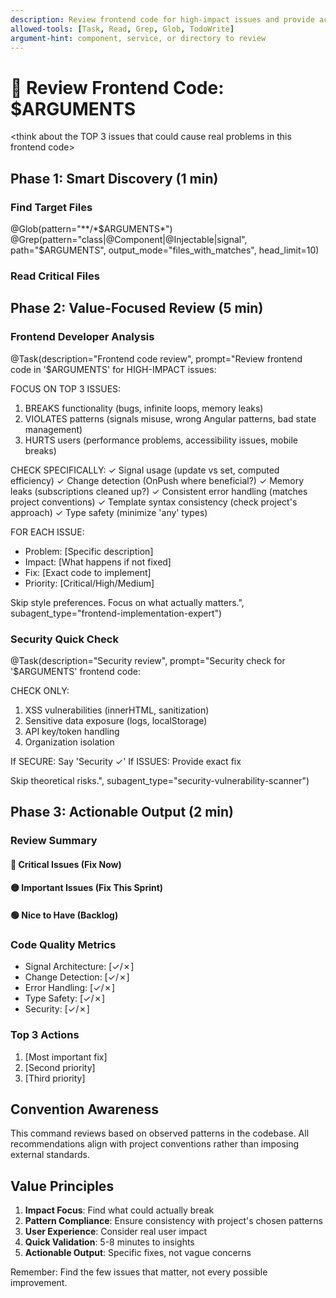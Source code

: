 ```yaml
---
description: Review frontend code for high-impact issues and provide actionable improvements
allowed-tools: [Task, Read, Grep, Glob, TodoWrite]
argument-hint: component, service, or directory to review
---
```


# 🎯 Review Frontend Code: $ARGUMENTS

<think about the TOP 3 issues that could cause real problems in this frontend code>

## Phase 1: Smart Discovery (1 min)

### Find Target Files
@Glob(pattern="**/*$ARGUMENTS*")
@Grep(pattern="class|@Component|@Injectable|signal", path="$ARGUMENTS", output_mode="files_with_matches", head_limit=10)

### Read Critical Files
<!-- Read 2-3 most important files only -->

## Phase 2: Value-Focused Review (5 min)

### Frontend Developer Analysis
@Task(description="Frontend code review", prompt="Review frontend code in '$ARGUMENTS' for HIGH-IMPACT issues:

FOCUS ON TOP 3 ISSUES:
1. BREAKS functionality (bugs, infinite loops, memory leaks)
2. VIOLATES patterns (signals misuse, wrong Angular patterns, bad state management)
3. HURTS users (performance problems, accessibility issues, mobile breaks)

CHECK SPECIFICALLY:
✓ Signal usage (update vs set, computed efficiency)
✓ Change detection (OnPush where beneficial?)
✓ Memory leaks (subscriptions cleaned up?)
✓ Consistent error handling (matches project conventions)
✓ Template syntax consistency (check project's approach)
✓ Type safety (minimize 'any' types)

FOR EACH ISSUE:
- Problem: [Specific description]
- Impact: [What happens if not fixed]
- Fix: [Exact code to implement]
- Priority: [Critical/High/Medium]

Skip style preferences. Focus on what actually matters.", subagent_type="frontend-implementation-expert")

### Security Quick Check
@Task(description="Security review", prompt="Security check for '$ARGUMENTS' frontend code:

CHECK ONLY:
1. XSS vulnerabilities (innerHTML, sanitization)
2. Sensitive data exposure (logs, localStorage)
3. API key/token handling
4. Organization isolation

If SECURE: Say 'Security ✓'
If ISSUES: Provide exact fix

Skip theoretical risks.", subagent_type="security-vulnerability-scanner")

## Phase 3: Actionable Output (2 min)

### Review Summary

#### 🔴 Critical Issues (Fix Now)
<!-- Issues that break functionality -->

#### 🟡 Important Issues (Fix This Sprint)
<!-- Issues that hurt maintainability -->

#### 🟢 Nice to Have (Backlog)
<!-- Minor improvements -->

### Code Quality Metrics
- Signal Architecture: [✓/✗]
- Change Detection: [✓/✗]
- Error Handling: [✓/✗]
- Type Safety: [✓/✗]
- Security: [✓/✗]

### Top 3 Actions
1. [Most important fix]
2. [Second priority]
3. [Third priority]

## Convention Awareness

This command reviews based on observed patterns in the codebase. All recommendations align with project conventions rather than imposing external standards.

## Value Principles
1. **Impact Focus**: Find what could actually break
2. **Pattern Compliance**: Ensure consistency with project's chosen patterns
3. **User Experience**: Consider real user impact
4. **Quick Validation**: 5-8 minutes to insights
5. **Actionable Output**: Specific fixes, not vague concerns

Remember: Find the few issues that matter, not every possible improvement.